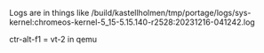 Logs are in things like /build/kastellholmen/tmp/portage/logs/sys-kernel\:chromeos-kernel-5_15-5.15.140-r2528\:20231216-041242.log 



ctr-alt-f1 = vt-2 in qemu